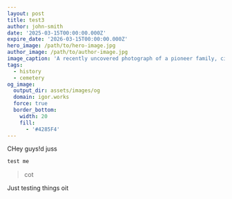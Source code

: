 ```yaml
---
layout: post
title: test3
author: john-smith
date: '2025-03-15T00:00:00.000Z'
expire_date: '2026-03-15T00:00:00.000Z'
hero_image: /path/to/hero-image.jpg
author_image: /path/to/author-image.jpg
image_caption: 'A recently uncovered photograph of a pioneer family, circa 1850s.'
tags:
  - history
  - cemetery
og_image:
  output_dir: assets/images/og
  domain: igor.works
  force: true
  border_bottom:
    width: 20
    fill:
      - '#4285F4'
---
```

CHey guys!d juss

```javascript
test me

```

> cot

Just testing things oit
